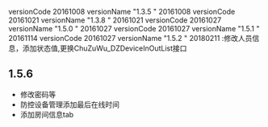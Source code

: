 versionCode 20161008 versionName "1.3.5 "  20161008 
versionCode 20161021 versionName "1.3.8 "  20161021 
versionCode 20161027 versionName "1.5.0 "  20161027 
versionCode 20161027 versionName "1.5.1 "  20161114
versionCode 20161027 versionName "1.5.2 "  20180211 :修改人员信息，添加状态值,更换ChuZuWu_DZDeviceInOutList接口



1.5.6
---
* 修改密码等
* 防控设备管理添加最后在线时间
* 添加房间信息tab